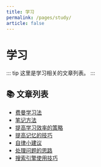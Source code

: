 ```yaml
---
title: 学习
permalink: /pages/study/
article: false
---
```


# 学习

::: tip
这里是学习相关的文章列表。
:::

## 📚 文章列表

- [费曼学习法](00.费曼学习法)
- [笔记方法](01.笔记方法)
- [提高学习效率的策略](02.提高学习效率的策略)
- [提高记忆的技巧](03.提高记忆的技巧)
- [自律小建议](04.自律小建议)
- [处理问题的思路](05.处理问题的思路)
- [搜索引擎使用技巧](10.搜索引擎使用技巧)
